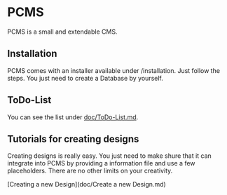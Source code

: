 PCMS
====

PCMS is a small and extendable CMS. 

## Installation

PCMS comes with an installer available under /installation. Just follow the steps. You just need to create a Database by yourself.

## ToDo-List
You can see the list under [doc/ToDo-List.md](doc/ToDo-list.md).

## Tutorials for creating designs
Creating designs is really easy. You just need to make shure that it can integrate into PCMS by providing a information file and use a few placeholders. 
There are no other limits on your creativity.

[Creating a new Design](doc/Create a new Design.md)
